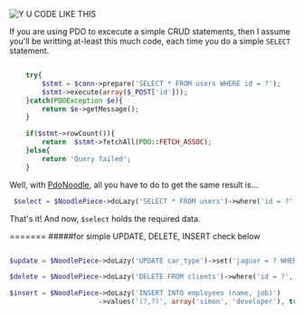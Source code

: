 ![Y U CODE LIKE THIS](http://i.imm.io/1hM9x.jpeg)

 


If you are using PDO to excecute a simple CRUD statements, then I assume you'll be writting at-least this much code, 
each time you do a simple `SELECT` statement. 

```` php            

	try{
		$stmt = $conn->prepare('SELECT * FROM users WHERE id = ?');
		$stmt->execute(array($_POST['id']));
	}catch(PDOException $e){
		return $e->getMessage();
	}

	if($stmt->rowCount()){
		return  $stmt->fetchAll(PDO::FETCH_ASSOC); 
	}else{
		return 'Query failed';
	}

`````
 Well,  with [PdoNoodle](https://github.com/simon-eQ/PdoNoodle), all you have to do to get the same result is... 

```` php     
 $select = $NoodlePiece->doLazy('SELECT * FROM users')->where('id = ?', $_POST['id']);

````
 That's it! And now, `$select` holds the required data.   
 
 
=======
#####for simple UPDATE, DELETE, INSERT check below
```` php   

$update = $NoodlePiece->doLazy('UPDATE car_type')->set('jaguar = ? WHERE id = ?', array('ferrari', 1));

$delete = $NoodlePiece->doLazy('DELETE FROM clients')->where('id = ?', array('371'));

$insert = $NoodlePiece->doLazy('INSERT INTO employees (name, job)')
                      ->values('(?,?)', array('simon', 'developer'), true);



